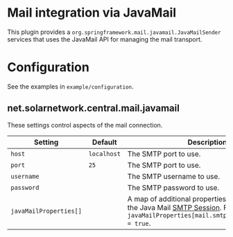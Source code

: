 # Mail integration via JavaMail

This plugin provides a `org.springframework.mail.javamail.JavaMailSender` services that uses the
JavaMail API for managing the mail transport.


# Configuration

See the examples in `example/configuration`.

## net.solarnetwork.central.mail.javamail

These settings control aspects of the mail connection.

| Setting                | Default | Description |
|------------------------|---------|-------------|
| `host`                 | `localhost` | The SMTP port to use. |
| `port`                 | `25` | The SMTP port to use. |
| `username`             | | The SMTP username to use. |
| `password`             | | The SMTP password to use. |
| `javaMailProperties[]` | | A map of additional properties to configure on the Java Mail [SMTP Session][1]. For example `javaMailProperties[mail.smtp.starttls.enable] = true`. |

[1]: https://javaee.github.io/javamail/docs/api/com/sun/mail/smtp/package-summary.html
